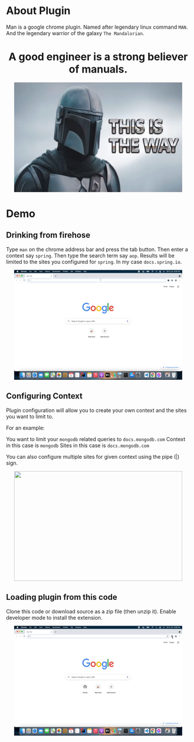 # About Plugin

Man is a google chrome plugin. Named after legendary linux command `MAN`.
And the legendary warrior of the galaxy `The Mandalorian`.

<h1 align="center">A good engineer is a strong believer of manuals.</h1>

<p align="center">
    <img width="460" height="300" src="https://github.com/isurudevj/man/raw/main/github-docs/mando.gif">
</p>

# Demo

## Drinking from firehose

Type `man` on the chrome address bar and press the tab button. Then enter a context say `spring`.
Then type the search term say `aop`. Results will be limited to the sites you configured for `spring`.
In my case `docs.spring.io`.

<p align="center">
    <img width="460" height="300" src="https://github.com/isurudevj/man/raw/main/github-docs/demo.gif">
</p>

## Configuring Context

Plugin configuration will allow you to create your own context and the sites you want to limit to.

For an example:

You want to limit your `mongodb` related queries to `docs.mongodb.com`
Context in this case is `mongodb`
Sites in this case is `docs.mongodb.com`

You can also configure multiple sites for given context using the pipe (|) sign.

<p align="center">
    <img width="460" height="300" src="https://github.com/isurudevj/man/raw/main/github-docs/context_configure.gif">
</p>

## Loading plugin from this code

Clone this code or download source as a zip file (then unzip it).
Enable developer mode to install the extension.

<p align="center">
    <img width="460" height="300" src="https://github.com/isurudevj/man/raw/main/github-docs/install.gif">
</p>
